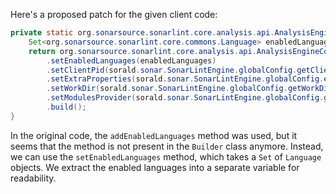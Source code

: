 Here's a proposed patch for the given client code:

```java
private static org.sonarsource.sonarlint.core.analysis.api.AnalysisEngineConfiguration buildAnalysisEngineConfiguration() {
    Set<org.sonarsource.sonarlint.core.commons.Language> enabledLanguages = sorald.sonar.SonarLintEngine.globalConfig.getEnabledLanguages();
    return org.sonarsource.sonarlint.core.analysis.api.AnalysisEngineConfiguration.builder()
        .setEnabledLanguages(enabledLanguages)
        .setClientPid(sorald.sonar.SonarLintEngine.globalConfig.getClientPid())
        .setExtraProperties(sorald.sonar.SonarLintEngine.globalConfig.extraProperties())
        .setWorkDir(sorald.sonar.SonarLintEngine.globalConfig.getWorkDir())
        .setModulesProvider(sorald.sonar.SonarLintEngine.globalConfig.getModulesProvider())
        .build();
}
```

In the original code, the `addEnabledLanguages` method was used, but it seems that the method is not present in the `Builder` class anymore. Instead, we can use the `setEnabledLanguages` method, which takes a `Set` of `Language` objects. We extract the enabled languages into a separate variable for readability.